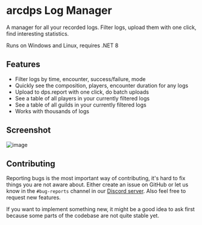 # arcdps Log Manager
A manager for all your recorded logs. Filter logs, upload them with one click, find interesting statistics.

Runs on Windows and Linux, requires .NET 8

## Features

- Filter logs by time, encounter, success/failure, mode
- Quickly see the composition, players, encounter duration for any logs
- Upload to dps.report with one click, do batch uploads
- See a table of all players in your currently filtered logs
- See a table of all guilds in your currently filtered logs
- Works with thousands of logs

## Screenshot

![image](https://user-images.githubusercontent.com/998408/101987958-29908f00-3c97-11eb-951c-806862d169da.png)

## Contributing

Reporting bugs is the most important way of contributing, it's hard to fix things you are
not aware about. Either create an issue on GitHub or let us know in the `#bug-reports`
channel in our [Discord server](https://discord.gg/rNXRS6ZkYe). Also feel free to request new features.

If you want to implement something new, it might be a good idea to ask first because some parts
of the codebase are not quite stable yet.
